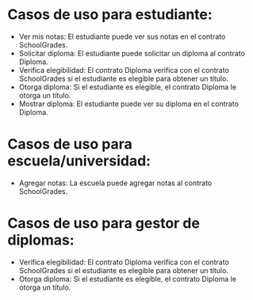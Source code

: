 


# Casos de uso para estudiante:

- Ver mis notas: El estudiante puede ver sus notas en el contrato SchoolGrades.
- Solicitar diploma: El estudiante puede solicitar un diploma al contrato Diploma.
- Verifica elegibilidad: El contrato Diploma verifica con el contrato SchoolGrades si el estudiante es elegible para obtener un título.
- Otorga diploma: Si el estudiante es elegible, el contrato Diploma le otorga un título.
- Mostrar diploma: El estudiante puede ver su diploma en el contrato Diploma.

# Casos de uso para escuela/universidad:

- Agregar notas: La escuela puede agregar notas al contrato SchoolGrades.

# Casos de uso para gestor de diplomas:

- Verifica elegibilidad: El contrato Diploma verifica con el contrato SchoolGrades si el estudiante es elegible para obtener un título.
- Otorga diploma: Si el estudiante es elegible, el contrato Diploma le otorga un título.
